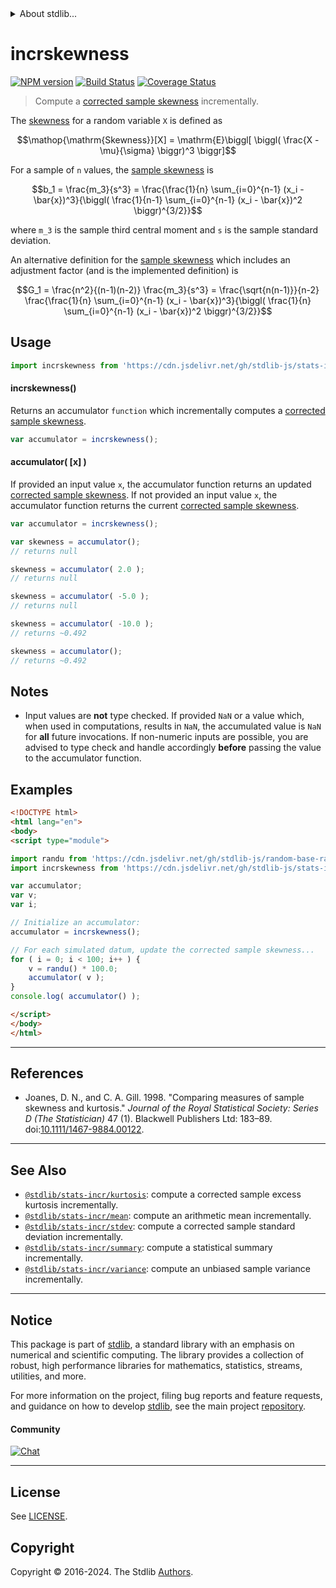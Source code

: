 <!--

@license Apache-2.0

Copyright (c) 2018 The Stdlib Authors.

Licensed under the Apache License, Version 2.0 (the "License");
you may not use this file except in compliance with the License.
You may obtain a copy of the License at

   http://www.apache.org/licenses/LICENSE-2.0

Unless required by applicable law or agreed to in writing, software
distributed under the License is distributed on an "AS IS" BASIS,
WITHOUT WARRANTIES OR CONDITIONS OF ANY KIND, either express or implied.
See the License for the specific language governing permissions and
limitations under the License.

-->


<details>
  <summary>
    About stdlib...
  </summary>
  <p>We believe in a future in which the web is a preferred environment for numerical computation. To help realize this future, we've built stdlib. stdlib is a standard library, with an emphasis on numerical and scientific computation, written in JavaScript (and C) for execution in browsers and in Node.js.</p>
  <p>The library is fully decomposable, being architected in such a way that you can swap out and mix and match APIs and functionality to cater to your exact preferences and use cases.</p>
  <p>When you use stdlib, you can be absolutely certain that you are using the most thorough, rigorous, well-written, studied, documented, tested, measured, and high-quality code out there.</p>
  <p>To join us in bringing numerical computing to the web, get started by checking us out on <a href="https://github.com/stdlib-js/stdlib">GitHub</a>, and please consider <a href="https://opencollective.com/stdlib">financially supporting stdlib</a>. We greatly appreciate your continued support!</p>
</details>

# incrskewness

[![NPM version][npm-image]][npm-url] [![Build Status][test-image]][test-url] [![Coverage Status][coverage-image]][coverage-url] <!-- [![dependencies][dependencies-image]][dependencies-url] -->

> Compute a [corrected sample skewness][sample-skewness] incrementally.

<section class="intro">

The [skewness][sample-skewness] for a random variable `X` is defined as

<!-- <equation class="equation" label="eq:skewness" align="center" raw="\operatorname{Skewness}[X] = \mathrm{E}\biggl[ \biggl( \frac{X - \mu}{\sigma} \biggr)^3 \biggr]" alt="Equation for skewness."> -->

```math
\mathop{\mathrm{Skewness}}[X] = \mathrm{E}\biggl[ \biggl( \frac{X - \mu}{\sigma} \biggr)^3 \biggr]
```

<!-- <div class="equation" align="center" data-raw-text="\operatorname{Skewness}[X] = \mathrm{E}\biggl[ \biggl( \frac{X - \mu}{\sigma} \biggr)^3 \biggr]" data-equation="eq:skewness">
    <img src="https://cdn.jsdelivr.net/gh/stdlib-js/stdlib@49d8cabda84033d55d7b8069f19ee3dd8b8d1496/lib/node_modules/@stdlib/stats/incr/skewness/docs/img/equation_skewness.svg" alt="Equation for skewness.">
    <br>
</div> -->

<!-- </equation> -->

For a sample of `n` values, the [sample skewness][sample-skewness] is

<!-- <equation class="equation" label="eq:sample_skewness" align="center" raw="b_1 = \frac{m_3}{s^3} = \frac{\frac{1}{n} \sum_{i=0}^{n-1} (x_i - \bar{x})^3}{\biggl( \frac{1}{n-1} \sum_{i=0}^{n-1} (x_i - \bar{x})^2 \biggr)^{3/2}}" alt="Equation for the sample skewness."> -->

```math
b_1 = \frac{m_3}{s^3} = \frac{\frac{1}{n} \sum_{i=0}^{n-1} (x_i - \bar{x})^3}{\biggl( \frac{1}{n-1} \sum_{i=0}^{n-1} (x_i - \bar{x})^2 \biggr)^{3/2}}
```

<!-- <div class="equation" align="center" data-raw-text="b_1 = \frac{m_3}{s^3} = \frac{\frac{1}{n} \sum_{i=0}^{n-1} (x_i - \bar{x})^3}{\biggl( \frac{1}{n-1} \sum_{i=0}^{n-1} (x_i - \bar{x})^2 \biggr)^{3/2}}" data-equation="eq:sample_skewness">
    <img src="https://cdn.jsdelivr.net/gh/stdlib-js/stdlib@49d8cabda84033d55d7b8069f19ee3dd8b8d1496/lib/node_modules/@stdlib/stats/incr/skewness/docs/img/equation_sample_skewness.svg" alt="Equation for the sample skewness.">
    <br>
</div> -->

<!-- </equation> -->

where `m_3` is the sample third central moment and `s` is the sample standard deviation.

An alternative definition for the [sample skewness][sample-skewness] which includes an adjustment factor (and is the implemented definition) is

<!-- <equation class="equation" label="eq:adjusted_sample_skewness" align="center" raw="G_1 = \frac{n^2}{(n-1)(n-2)} \frac{m_3}{s^3} = \frac{\sqrt{n(n-1)}}{n-2} \frac{\frac{1}{n} \sum_{i=0}^{n-1} (x_i - \bar{x})^3}{\biggl( \frac{1}{n} \sum_{i=0}^{n-1} (x_i - \bar{x})^2 \biggr)^{3/2}}" alt="Equation for the adjusted sample skewness."> -->

```math
G_1 = \frac{n^2}{(n-1)(n-2)} \frac{m_3}{s^3} = \frac{\sqrt{n(n-1)}}{n-2} \frac{\frac{1}{n} \sum_{i=0}^{n-1} (x_i - \bar{x})^3}{\biggl( \frac{1}{n} \sum_{i=0}^{n-1} (x_i - \bar{x})^2 \biggr)^{3/2}}
```

<!-- <div class="equation" align="center" data-raw-text="G_1 = \frac{n^2}{(n-1)(n-2)} \frac{m_3}{s^3} = \frac{\sqrt{n(n-1)}}{n-2} \frac{\frac{1}{n} \sum_{i=0}^{n-1} (x_i - \bar{x})^3}{\biggl( \frac{1}{n} \sum_{i=0}^{n-1} (x_i - \bar{x})^2 \biggr)^{3/2}}" data-equation="eq:adjusted_sample_skewness">
    <img src="https://cdn.jsdelivr.net/gh/stdlib-js/stdlib@49d8cabda84033d55d7b8069f19ee3dd8b8d1496/lib/node_modules/@stdlib/stats/incr/skewness/docs/img/equation_adjusted_sample_skewness.svg" alt="Equation for the adjusted sample skewness.">
    <br>
</div> -->

<!-- </equation> -->

</section>

<!-- /.intro -->



<section class="usage">

## Usage

```javascript
import incrskewness from 'https://cdn.jsdelivr.net/gh/stdlib-js/stats-incr-skewness@esm/index.mjs';
```

#### incrskewness()

Returns an accumulator `function` which incrementally computes a [corrected sample skewness][sample-skewness].

```javascript
var accumulator = incrskewness();
```

#### accumulator( \[x] )

If provided an input value `x`, the accumulator function returns an updated [corrected sample skewness][sample-skewness]. If not provided an input value `x`, the accumulator function returns the current [corrected sample skewness][sample-skewness].

```javascript
var accumulator = incrskewness();

var skewness = accumulator();
// returns null

skewness = accumulator( 2.0 );
// returns null

skewness = accumulator( -5.0 );
// returns null

skewness = accumulator( -10.0 );
// returns ~0.492

skewness = accumulator();
// returns ~0.492
```

</section>

<!-- /.usage -->

<section class="notes">

## Notes

-   Input values are **not** type checked. If provided `NaN` or a value which, when used in computations, results in `NaN`, the accumulated value is `NaN` for **all** future invocations. If non-numeric inputs are possible, you are advised to type check and handle accordingly **before** passing the value to the accumulator function.

</section>

<!-- /.notes -->

<section class="examples">

## Examples

<!-- eslint no-undef: "error" -->

```html
<!DOCTYPE html>
<html lang="en">
<body>
<script type="module">

import randu from 'https://cdn.jsdelivr.net/gh/stdlib-js/random-base-randu@esm/index.mjs';
import incrskewness from 'https://cdn.jsdelivr.net/gh/stdlib-js/stats-incr-skewness@esm/index.mjs';

var accumulator;
var v;
var i;

// Initialize an accumulator:
accumulator = incrskewness();

// For each simulated datum, update the corrected sample skewness...
for ( i = 0; i < 100; i++ ) {
    v = randu() * 100.0;
    accumulator( v );
}
console.log( accumulator() );

</script>
</body>
</html>
```

</section>

<!-- /.examples -->

* * *

<section class="references">

## References

-   Joanes, D. N., and C. A. Gill. 1998. "Comparing measures of sample skewness and kurtosis." _Journal of the Royal Statistical Society: Series D (The Statistician)_ 47 (1). Blackwell Publishers Ltd: 183–89. doi:[10.1111/1467-9884.00122][@joanes:1998].

</section>

<!-- /.references -->

<!-- Section for related `stdlib` packages. Do not manually edit this section, as it is automatically populated. -->

<section class="related">

* * *

## See Also

-   <span class="package-name">[`@stdlib/stats-incr/kurtosis`][@stdlib/stats/incr/kurtosis]</span><span class="delimiter">: </span><span class="description">compute a corrected sample excess kurtosis incrementally.</span>
-   <span class="package-name">[`@stdlib/stats-incr/mean`][@stdlib/stats/incr/mean]</span><span class="delimiter">: </span><span class="description">compute an arithmetic mean incrementally.</span>
-   <span class="package-name">[`@stdlib/stats-incr/stdev`][@stdlib/stats/incr/stdev]</span><span class="delimiter">: </span><span class="description">compute a corrected sample standard deviation incrementally.</span>
-   <span class="package-name">[`@stdlib/stats-incr/summary`][@stdlib/stats/incr/summary]</span><span class="delimiter">: </span><span class="description">compute a statistical summary incrementally.</span>
-   <span class="package-name">[`@stdlib/stats-incr/variance`][@stdlib/stats/incr/variance]</span><span class="delimiter">: </span><span class="description">compute an unbiased sample variance incrementally.</span>

</section>

<!-- /.related -->

<!-- Section for all links. Make sure to keep an empty line after the `section` element and another before the `/section` close. -->


<section class="main-repo" >

* * *

## Notice

This package is part of [stdlib][stdlib], a standard library with an emphasis on numerical and scientific computing. The library provides a collection of robust, high performance libraries for mathematics, statistics, streams, utilities, and more.

For more information on the project, filing bug reports and feature requests, and guidance on how to develop [stdlib][stdlib], see the main project [repository][stdlib].

#### Community

[![Chat][chat-image]][chat-url]

---

## License

See [LICENSE][stdlib-license].


## Copyright

Copyright &copy; 2016-2024. The Stdlib [Authors][stdlib-authors].

</section>

<!-- /.stdlib -->

<!-- Section for all links. Make sure to keep an empty line after the `section` element and another before the `/section` close. -->

<section class="links">

[npm-image]: http://img.shields.io/npm/v/@stdlib/stats-incr-skewness.svg
[npm-url]: https://npmjs.org/package/@stdlib/stats-incr-skewness

[test-image]: https://github.com/stdlib-js/stats-incr-skewness/actions/workflows/test.yml/badge.svg?branch=v0.2.2
[test-url]: https://github.com/stdlib-js/stats-incr-skewness/actions/workflows/test.yml?query=branch:v0.2.2

[coverage-image]: https://img.shields.io/codecov/c/github/stdlib-js/stats-incr-skewness/main.svg
[coverage-url]: https://codecov.io/github/stdlib-js/stats-incr-skewness?branch=main

<!--

[dependencies-image]: https://img.shields.io/david/stdlib-js/stats-incr-skewness.svg
[dependencies-url]: https://david-dm.org/stdlib-js/stats-incr-skewness/main

-->

[chat-image]: https://img.shields.io/gitter/room/stdlib-js/stdlib.svg
[chat-url]: https://app.gitter.im/#/room/#stdlib-js_stdlib:gitter.im

[stdlib]: https://github.com/stdlib-js/stdlib

[stdlib-authors]: https://github.com/stdlib-js/stdlib/graphs/contributors

[umd]: https://github.com/umdjs/umd
[es-module]: https://developer.mozilla.org/en-US/docs/Web/JavaScript/Guide/Modules

[deno-url]: https://github.com/stdlib-js/stats-incr-skewness/tree/deno
[deno-readme]: https://github.com/stdlib-js/stats-incr-skewness/blob/deno/README.md
[umd-url]: https://github.com/stdlib-js/stats-incr-skewness/tree/umd
[umd-readme]: https://github.com/stdlib-js/stats-incr-skewness/blob/umd/README.md
[esm-url]: https://github.com/stdlib-js/stats-incr-skewness/tree/esm
[esm-readme]: https://github.com/stdlib-js/stats-incr-skewness/blob/esm/README.md
[branches-url]: https://github.com/stdlib-js/stats-incr-skewness/blob/main/branches.md

[stdlib-license]: https://raw.githubusercontent.com/stdlib-js/stats-incr-skewness/main/LICENSE

[sample-skewness]: https://en.wikipedia.org/wiki/Skewness

[@joanes:1998]: http://onlinelibrary.wiley.com/doi/10.1111/1467-9884.00122/

<!-- <related-links> -->

[@stdlib/stats/incr/kurtosis]: https://github.com/stdlib-js/stats-incr-kurtosis/tree/esm

[@stdlib/stats/incr/mean]: https://github.com/stdlib-js/stats-incr-mean/tree/esm

[@stdlib/stats/incr/stdev]: https://github.com/stdlib-js/stats-incr-stdev/tree/esm

[@stdlib/stats/incr/summary]: https://github.com/stdlib-js/stats-incr-summary/tree/esm

[@stdlib/stats/incr/variance]: https://github.com/stdlib-js/stats-incr-variance/tree/esm

<!-- </related-links> -->

</section>

<!-- /.links -->
